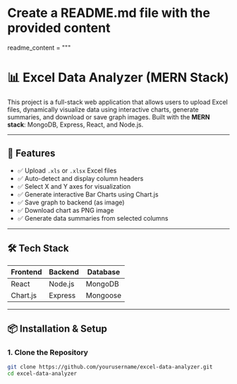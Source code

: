 # Create a README.md file with the provided content

readme_content = """
# 📊 Excel Data Analyzer (MERN Stack)

This project is a full-stack web application that allows users to upload Excel files, dynamically visualize data using interactive charts, generate summaries, and download or save graph images. Built with the **MERN stack**: MongoDB, Express, React, and Node.js.

---

## 🚀 Features

- ✅ Upload `.xls` or `.xlsx` Excel files
- ✅ Auto-detect and display column headers
- ✅ Select X and Y axes for visualization
- ✅ Generate interactive Bar Charts using Chart.js
- ✅ Save graph to backend (as image)
- ✅ Download chart as PNG image
- ✅ Generate data summaries from selected columns

---

## 🛠️ Tech Stack

| Frontend | Backend  | Database |
|----------|----------|----------|
| React    | Node.js  | MongoDB  |
| Chart.js | Express  | Mongoose |

---

## 📦 Installation & Setup

### 1. Clone the Repository

```bash
git clone https://github.com/yourusername/excel-data-analyzer.git
cd excel-data-analyzer

